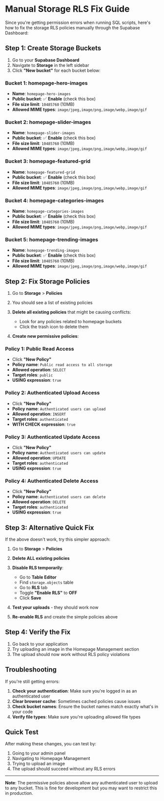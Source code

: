 # Manual Storage RLS Fix Guide

Since you're getting permission errors when running SQL scripts, here's how to fix the storage RLS policies manually through the Supabase Dashboard:

## Step 1: Create Storage Buckets

1. Go to your **Supabase Dashboard**
2. Navigate to **Storage** in the left sidebar
3. Click **"New bucket"** for each bucket below:

### Bucket 1: homepage-hero-images
- **Name**: `homepage-hero-images`
- **Public bucket**: ✅ **Enable** (check this box)
- **File size limit**: `10485760` (10MB)
- **Allowed MIME types**: `image/jpeg,image/png,image/webp,image/gif`

### Bucket 2: homepage-slider-images
- **Name**: `homepage-slider-images`
- **Public bucket**: ✅ **Enable** (check this box)
- **File size limit**: `10485760` (10MB)
- **Allowed MIME types**: `image/jpeg,image/png,image/webp,image/gif`

### Bucket 3: homepage-featured-grid
- **Name**: `homepage-featured-grid`
- **Public bucket**: ✅ **Enable** (check this box)
- **File size limit**: `10485760` (10MB)
- **Allowed MIME types**: `image/jpeg,image/png,image/webp,image/gif`

### Bucket 4: homepage-categories-images
- **Name**: `homepage-categories-images`
- **Public bucket**: ✅ **Enable** (check this box)
- **File size limit**: `10485760` (10MB)
- **Allowed MIME types**: `image/jpeg,image/png,image/webp,image/gif`

### Bucket 5: homepage-trending-images
- **Name**: `homepage-trending-images`
- **Public bucket**: ✅ **Enable** (check this box)
- **File size limit**: `10485760` (10MB)
- **Allowed MIME types**: `image/jpeg,image/png,image/webp,image/gif`

## Step 2: Fix Storage Policies

1. Go to **Storage** > **Policies**
2. You should see a list of existing policies
3. **Delete all existing policies** that might be causing conflicts:
   - Look for any policies related to homepage buckets
   - Click the trash icon to delete them

4. **Create new permissive policies**:

### Policy 1: Public Read Access
- Click **"New Policy"**
- **Policy name**: `Public read access to all storage`
- **Allowed operation**: `SELECT`
- **Target roles**: `public`
- **USING expression**: `true`

### Policy 2: Authenticated Upload Access
- Click **"New Policy"**
- **Policy name**: `Authenticated users can upload`
- **Allowed operation**: `INSERT`
- **Target roles**: `authenticated`
- **WITH CHECK expression**: `true`

### Policy 3: Authenticated Update Access
- Click **"New Policy"**
- **Policy name**: `Authenticated users can update`
- **Allowed operation**: `UPDATE`
- **Target roles**: `authenticated`
- **USING expression**: `true`

### Policy 4: Authenticated Delete Access
- Click **"New Policy"**
- **Policy name**: `Authenticated users can delete`
- **Allowed operation**: `DELETE`
- **Target roles**: `authenticated`
- **USING expression**: `true`

## Step 3: Alternative Quick Fix

If the above doesn't work, try this simpler approach:

1. Go to **Storage** > **Policies**
2. **Delete ALL existing policies**
3. **Disable RLS temporarily**:
   - Go to **Table Editor**
   - Find `storage.objects` table
   - Go to **RLS** tab
   - Toggle **"Enable RLS"** to **OFF**
   - Click **Save**

4. **Test your uploads** - they should work now
5. **Re-enable RLS** and create the simple policies above

## Step 4: Verify the Fix

1. Go back to your application
2. Try uploading an image in the Homepage Management section
3. The upload should now work without RLS policy violations

## Troubleshooting

If you're still getting errors:

1. **Check your authentication**: Make sure you're logged in as an authenticated user
2. **Clear browser cache**: Sometimes cached policies cause issues
3. **Check bucket names**: Ensure the bucket names match exactly what's in your code
4. **Verify file types**: Make sure you're uploading allowed file types

## Quick Test

After making these changes, you can test by:
1. Going to your admin panel
2. Navigating to Homepage Management
3. Trying to upload an image
4. The upload should succeed without any RLS errors

---

**Note**: The permissive policies above allow any authenticated user to upload to any bucket. This is fine for development but you may want to restrict this in production.
